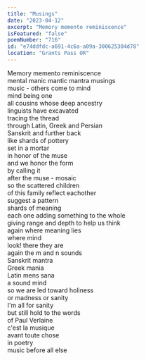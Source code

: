 ```yaml
---
title: "Musings"
date: "2023-04-12"
excerpt: "Memory memento reminiscence"
isFeatured: "false"
poemNumber: "716"
id: "e74ddfdc-a691-4c6a-a09a-300625304d78"
location: "Grants Pass OR"
---
```


Memory memento reminiscence  
mental manic mantic mantra musings  
music - others come to mind  
mind being one  
all cousins whose deep ancestry  
linguists have excavated  
tracing the thread  
through Latin, Greek and Persian  
Sanskrit and further back  
like shards of pottery  
set in a mortar  
in honor of the muse  
and we honor the form  
by calling it  
after the muse - mosaic  
so the scattered children  
of this family reflect eachother  
suggest a pattern  
shards of meaning  
each one adding something to the whole  
giving range and depth to help us think  
again where meaning lies  
where mind  
look! there they are  
again the m and n sounds  
Sanskrit mantra  
Greek mania  
Latin mens sana  
a sound mind  
so we are led toward holiness  
or madness or sanity  
I'm all for sanity  
but still hold to the words  
of Paul Verlaine  
c'est la musique  
avant toute chose  
in poetry  
music before all else
